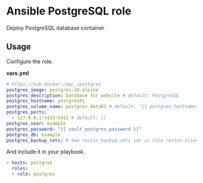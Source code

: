 # Ansible PostgreSQL role

Deploy PostgreSQL database container

## Usage

Configure the role.

**vars.yml**

```yml
# https://hub.docker.com/_/postgres
postgres_image: postgres:10-alpine
postgres_description: Database for website # default: PostgreSQL
postgres_hostname: postgres01
postgres_volume_name: postgres_data01 # default: "{{ postgres_hostname}}"
postgres_ports:
  - 127.0.0.1:5433:5432 # default: []
postgres_user: example
postgres_password: "{{ vault_postgres_password }}"
postgres_db: example
postgres_backup_sets: # See restic_backup_sets var in role restic-client
```

And include it in your playbook.

```yml
- hosts: postgres
  roles:
  - role: postgres
```
